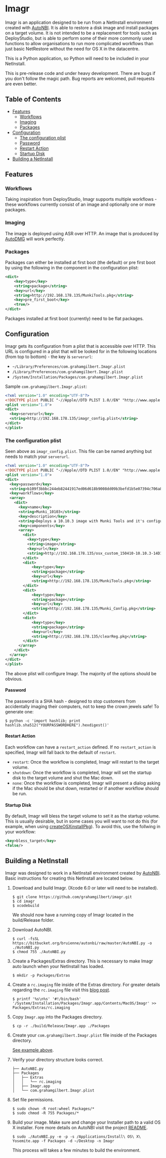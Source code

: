 # Imagr

Imagr is an application designed to be run from a NetInstall environment created with [AutoNBI](https://bitbucket.org/bruienne/autonbi/src). It is able to restore a disk image and install packages on a target volume. It is not intended to be a replacement for tools such as DeployStudio, but is able to perform some of their more commonly used functions to allow organisations to run more complicated workflows than just basic NetRestore without the need for OS X in the datacentre.

This is a Python application, so Python will need to be included in your NetInstall.

This is pre-release code and under heavy development. There are bugs if you don't follow the magic path. Bug reports are welcomed, pull requests are even better.

## Table of Contents

* [Features](#features)
	* [Workflows](#workflows)
	* [Imaging](#imaging)
	* [Packages](#packages)
* [Configuration](#configuration)
	* [The configuration plist](#the-configuration-plist)
	* [Password](#password)
	* [Restart Action](#restart-action)
	* [Startup Disk](#startup-disk)
* [Building a NetInstall](#building-a-netinstall)

## Features

### Workflows

Taking inspiration from DeployStudio, Imagr supports multiple workflows - these workflows currently consist of an image and optionally one or more packages.

### Imaging

The image is deployed using ASR over HTTP. An image that is produced by [AutoDMG](https://github.com/MagerValp/AutoDMG) will work perfectly.

### Packages

Packages can either be installed at first boot (the default) or pre first boot by using the following in the component in the configuration plist:

``` xml
<dict>
    <key>type</key>
    <string>package</string>
    <key>url</key>
    <string>http://192.168.178.135/MunkiTools.pkg</string>
    <key>pre_first_boot</key>
    <true/>
</dict>
```

Packages installed at first boot (currently) need to be flat packages.

## Configuration

Imagr gets its configuration from a plist that is accessible over HTTP. This URL is configured in a plist that will be looked for in the following locations (from top to bottom) - the key is ``serverurl``:

* ``~/Library/Preferences/com.grahamgilbert.Imagr.plist``
* ``/Library/Preferences/com.grahamgilbert.Imagr.plist``
* ``/System/Installation/Packages/com.grahamgilbert.Imagr.plist``

Sample ``com.grahamgilbert.Imagr.plist``:
``` xml
<?xml version="1.0" encoding="UTF-8"?>
<!DOCTYPE plist PUBLIC "-//Apple//DTD PLIST 1.0//EN" "http://www.apple.com/DTDs/PropertyList-1.0.dtd">
<plist version="1.0">
<dict>
  <key>serverurl</key>
  <string>http://192.168.178.135/imagr_config.plist</string>
</dict>
</plist>
```

### The configuration plist

Seen above as ``imagr_config.plist``. This file can be named anything but needs to match your ``serverurl``.

``` xml
<?xml version="1.0" encoding="UTF-8"?>
<!DOCTYPE plist PUBLIC "-//Apple//DTD PLIST 1.0//EN" "http://www.apple.com/DTDs/PropertyList-1.0.dtd">
<plist version="1.0">
<dict>
  <key>password</key>
  <string>b109f3bbbc244eb82441917ed06d618b9008dd09b3befd1b5e07394c706a8bb980b1d7785e5976ec049b46df5f1326af5a2ea6d103fd07c95385ffab0cacbc86</string>
  <key>workflows</key>
  <array>
    <dict>
      <key>name</key>
      <string>Munki_10103</string>
      <key>description</key>
      <string>Deploys a 10.10.3 image with Munki Tools and it's configuration.</string>
      <key>components</key>
      <array>
        <dict>
          <key>type</key>
          <string>image</string>
          <key>url</key>
          <string>http://192.168.178.135/osx_custom_150410-10.10.3-14D131.hfs.dmg</string>
        </dict>
        <dict>
            <key>type</key>
            <string>package</string>
            <key>url</key>
            <string>http://192.168.178.135/MunkiTools.pkg</string>
        </dict>
        <dict>
            <key>type</key>
            <string>package</string>
            <key>url</key>
            <string>http://192.168.178.135/Munki_Config.pkg</string>
        </dict>
        <dict>
            <key>type</key>
            <string>package</string>
            <key>url</key>
            <string>http://192.168.178.135/clearReg.pkg</string>
        </dict>
      </array>
    </dict>
  </array>
</dict>
</plist>
```

The above plist will configure Imagr. The majority of the options should be obvious.

#### Password

The password is a SHA hash - designed to stop customers from accidentally imaging their computers, not to keep the crown jewels safe! To generate one:

```
$ python -c 'import hashlib; print hashlib.sha512("YOURPASSWORDHERE").hexdigest()'
```

#### Restart Action

Each workflow can have a ``restart_action`` defined. If no ``restart_action`` is specified, Imagr will fall back to the default of ``restart``.

* ``restart``: Once the workflow is completed, Imagr will restart to the target volume.
* ``shutdown``: Once the workflow is completed, Imagr will set the startup disk to the target volume and shut the Mac down.
* ``none``: Once the workflow is completed, Imagr will present a dialog asking if the Mac should be shut down, restarted or if another workflow should be run.

#### Startup Disk

By default, Imagr will bless the target volume to set it as the startup volume. This is usually desirable, but in some cases you will want to not do this (for example, when using [createOSXinstallPkg](https://github.com/munki/createOSXinstallPkg)). To avoid this, use the follwing in your workflow:

``` xml
<key>bless_target</key>
<false/>
```

## Building a NetInstall

Imagr was designed to work in a NetInstall environment created by [AutoNBI](https://bitbucket.org/bruienne/autonbi/src). Basic instructions for creating this NetInstall are located below.

1. Download and build Imagr. (Xcode 6.0 or later will need to be installed).

	```
	$ git clone https://github.com/grahamgilbert/imagr.git
	$ cd imagr
	$ xcodebuild
	```

	We should now have a running copy of Imagr located in the build/Release folder.

2. Download AutoNBI.

	```
	$ curl -fsSL https://bitbucket.org/bruienne/autonbi/raw/master/AutoNBI.py -o ./AutoNBI.py
	$ chmod 755 ./AutoNBI.py
	```

3. Create a Packages/Extras directory. This is necessary to make Imagr auto launch when your NetInstall has loaded.

	```
	$ mkdir -p Packages/Extras
	```

4. Create a ``rc.imaging`` file inside of the Extras directory. For greater details regarding the ``rc.imaging`` file visit this [blog post](http://grahamgilbert.com/blog/2015/04/13/more-fun-with-autonbi/).

	```
	$ printf '%s\n%s' '#!/bin/bash' '/System/Installation/Packages/Imagr.app/Contents/MacOS/Imagr' >> Packages/Extras/rc.imaging
	```

5. Copy ``Imagr.app`` into the Packages directory.

	```
	$ cp -r ./build/Release/Imagr.app ./Packages
	```

6. Create your ``com.grahamgilbert.Imagr.plist`` file inside of the Packages directory.

	[See example above](#packages).

7. Verify your directory structure looks correct.

	```
	├── AutoNBI.py
	├── Packages
	│   ├── Extras
	│   │   └── rc.imaging
	│   ├── Imagr.app
	│   └── com.grahamgilbert.Imagr.plist
	```

8. Set file permissions.

	```
	$ sudo chown -R root:wheel Packages/*
	$ sudo chmod -R 755 Packages/*
	```

9. Build your image. Make sure and change your Installer path to a valid OS X installer. Fore more details on AutoNBI visit the project [README](https://bitbucket.org/bruienne/autonbi/src).

	```
	$ sudo ./AutoNBI.py -e -p -s /Applications/Install\ OS\ X\ Yosemite.app -f Packages -d ~/Desktop -n Imagr
	```

	This process will takes a few minutes to build the environment.
